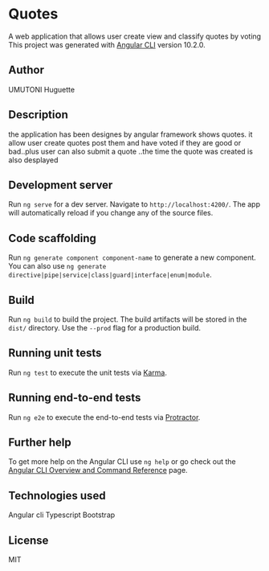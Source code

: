 # Quotes

A web application that allows user create view and classify quotes by voting This project was generated with [Angular CLI](https://github.com/angular/angular-cli) version 10.2.0.
## Author
UMUTONI Huguette
## Description
the application has been designes by angular framework shows quotes. it allow user create quotes post them and have voted if they are good or bad..plus user can also submit a quote ..the time the quote was created is also desplayed

## Development server

Run `ng serve` for a dev server. Navigate to `http://localhost:4200/`. The app will automatically reload if you change any of the source files.

## Code scaffolding

Run `ng generate component component-name` to generate a new component. You can also use `ng generate directive|pipe|service|class|guard|interface|enum|module`.

## Build

Run `ng build` to build the project. The build artifacts will be stored in the `dist/` directory. Use the `--prod` flag for a production build.

## Running unit tests

Run `ng test` to execute the unit tests via [Karma](https://karma-runner.github.io).

## Running end-to-end tests

Run `ng e2e` to execute the end-to-end tests via [Protractor](http://www.protractortest.org/).

## Further help

To get more help on the Angular CLI use `ng help` or go check out the [Angular CLI Overview and Command Reference](https://angular.io/cli) page.

## Technologies used
Angular cli
Typescript
Bootstrap

## License
MIT